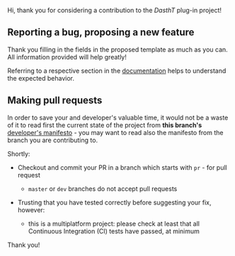 Hi, thank you for considering a contribution to the _DasthT_ plug-in project!

## Reporting a bug, proposing a new feature

Thank you filling in the fields in the proposed template as much as you can. All information provided will help greatly!

Referring to a respective section in the [documentation](https://dashboard-tactics-pi.readthedocs.io) helps to understand the expected behavior.

## Making pull requests

In order to save your and developer's valuable time, it would not be a waste of it to read first the current state of the project from
**this branch's** [developer's manifesto](../docs/developers/README.md) - you may want to read also the manifesto from the branch you are
contributing to.

Shortly:

* Checkout and commit your PR in a branch which starts with `pr` - for pull request

  * `master` or `dev` branches do not accept pull requests

* Trusting that you have tested correctly before suggesting your fix, however:

  * this is a multiplatform project: please check at least that all Continuous Integration (CI) tests have passed, at minimum
  
Thank you!
